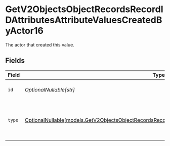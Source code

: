 # GetV2ObjectsObjectRecordsRecordIDAttributesAttributeValuesCreatedByActor16

The actor that created this value.


## Fields

| Field                                                                                                                                                                                                  | Type                                                                                                                                                                                                   | Required                                                                                                                                                                                               | Description                                                                                                                                                                                            |
| ------------------------------------------------------------------------------------------------------------------------------------------------------------------------------------------------------ | ------------------------------------------------------------------------------------------------------------------------------------------------------------------------------------------------------ | ------------------------------------------------------------------------------------------------------------------------------------------------------------------------------------------------------ | ------------------------------------------------------------------------------------------------------------------------------------------------------------------------------------------------------ |
| `id`                                                                                                                                                                                                   | *OptionalNullable[str]*                                                                                                                                                                                | :heavy_minus_sign:                                                                                                                                                                                     | An ID to identify the actor.                                                                                                                                                                           |
| `type`                                                                                                                                                                                                 | [OptionalNullable[models.GetV2ObjectsObjectRecordsRecordIDAttributesAttributeValuesCreatedByActorType16]](../models/getv2objectsobjectrecordsrecordidattributesattributevaluescreatedbyactortype16.md) | :heavy_minus_sign:                                                                                                                                                                                     | The type of actor. [Read more information on actor types here](/docs/actors).                                                                                                                          |